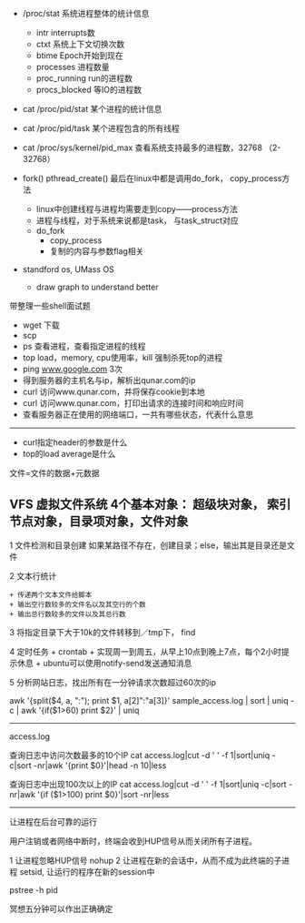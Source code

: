 + /proc/stat 系统进程整体的统计信息
	+ intr interrupts数
	+ ctxt 系统上下文切换次数
	+ btime Epoch开始到现在
	+ processes 进程数量
	+ proc_running run的进程数
	+ procs_blocked 等IO的进程数
+ cat /proc/pid/stat 某个进程的统计信息
+ cat /proc/pid/task 某个进程包含的所有线程
+ cat /proc/sys/kernel/pid_max 查看系统支持最多的进程数，32768 （2-32768）

+ fork() pthread_create() 最后在linux中都是调用do_fork， copy_process方法
	+ linux中创建线程与进程均需要走到copy——process方法
	+ 进程与线程，对于系统来说都是task， 与task_struct对应
 	+ do_fork
		+ copy_process
		+ 复制的内容与参数flag相关

+ standford os, UMass OS
	+ draw graph to understand better


带整理一些shell面试题

+ wget 下载
+ scp
+ ps 查看进程，查看指定进程的线程
+ top load，memory, cpu使用率，kill 强制杀死top的进程
+ ping www.google.com 3次
+ 得到服务器的主机名与ip，解析出qunar.com的ip
+ curl 访问www.qunar.com，并将保存cookie到本地
+ curl 访问www.qunar.com，打印出请求的连接时间和响应时间
+ 查看服务器正在使用的网络端口，一共有哪些状态，代表什么意思

---
+ curl指定header的参数是什么
+ top的load average是什么

文件=文件的数据+元数据

VFS 虚拟文件系统
4个基本对象： 超级块对象， 索引节点对象，目录项对象，文件对象
---

1 文件检测和目录创建
如果某路径不存在，创建目录；else，输出其是目录还是文件

2 文本行统计

	+ 传递两个文本文件给脚本
	+ 输出空行数较多的文件名以及其空行的个数
	+ 输出总行数较多的文件以及其总行数

3 将指定目录下大于10k的文件转移到／tmp下， find

4 定时任务
	+ crontab
	+ 实现周一到周五，从早上10点到晚上7点，每个2小时提示休息
	+ ubuntu可以使用notify-send发送通知消息


5 分析网站日志，找出所有在一分钟请求次数超过60次的ip


awk '{split($4, a, ":"); print $1, a[2]":"a[3]}' sample_access.log | sort | uniq -c | awk '{if($1>60) print $2}' | uniq

---
access.log

查询日志中访问次数最多的10个IP
cat access.log|cut -d ' ' -f 1|sort|uniq -c|sort -nr|awk '{print $0}'|head -n 10|less

查询日志中出现100次以上的IP
cat access.log|cut -d ' ' -f 1|sort|uniq -c|sort -nr|awk '{if ($1>100) print $0}'|sort -nr|less

---

让进程在后台可靠的运行

用户注销或者网络中断时，终端会收到HUP信号从而关闭所有子进程。

1 让进程忽略HUP信号 nohup
2 让进程在新的会话中，从而不成为此终端的子进程 setsid, 让运行的程序在新的session中

pstree -h pid

冥想五分钟可以作出正确确定
